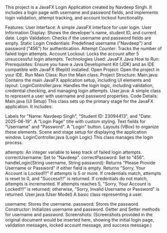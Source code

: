 
This project is a JavaFX Login Application created by Navdeep Singh. It includes a login page with username and password fields, and implements login validation, attempt tracking, and account lockout functionality.

Features:
User Interface: A simple JavaFX interface for user login.
User Information Display: Shows the developer's name, student ID, and current date.
Login Validation: Checks if the username and password fields are empty.
Static Login Credentials: Predefined username ("Navdeep") and password ("456") for authentication.
Attempt Counter: Tracks the number of failed login attempts.
Account Lockout: Locks the account after 5 unsuccessful login attempts.
Technologies Used:
JavaFX
Java
How to Run:
Prerequisites: Ensure you have a Java Development Kit (JDK) and an IDE compatible with JavaFX (Replit) installed.
Open Project: Open the project in your IDE.
Run Main Class: Run the Main class.
Project Structure:
Main.java: Contains the main JavaFX application setup, including UI elements and layout.
LoginController.java: Handles the login logic, including validation, credential checking, and managing login attempts.
User.java: A simple class to represent a user with username and password properties.
Code Details:
Main.java (UI Setup)
This class sets up the primary stage for the JavaFX application. It includes:

Labels for "Name: Navdeep Singh", "Student ID: 23094413", and "Date: 2025-06-19".
A "Login Page" title with custom styling.
Text fields for "Username" and "Password".
A "Login" button.
Layouts (VBox) to organize these elements.
Scene and stage setup for displaying the application window.
LoginController.java (Login Logic)
This class manages the login process.

attempts: An integer variable to keep track of failed login attempts.
correctUsername: Set to "Navdeep".
correctPassword: Set to "456".
handleLogin(String username, String password):
Returns "Please Provide Username or Password" if either field is empty.
Returns "Sorry, Your Account is Locked!!!" if attempts is 5 or more.
If credentials match, attempts is reset to 0, and "Success!!!" is returned.
If credentials do not match, attempts is incremented. If attempts reaches 5, "Sorry, Your Account is Locked!!!" is returned; otherwise, "Sorry, Invalid Username or Password" is returned.
User.java (User Model)
A basic class representing a user.

username: Stores the username.
password: Stores the password.
Constructor: Initializes username and password.
Getter and Setter methods for username and password.
Screenshots:
(Screenshots provided in the original document would be inserted here, showing the initial login page, validation messages, locked account message, and success message.)
